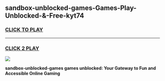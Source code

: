 
## sandbox-unblocked-games-Games-Play-Unblocked-&-Free-kyt74
<h3>
<a href="https://premium76.site?title=sandbox-unblocked-games&ref=24A">CLICK TO PLAY</a></h3>
<hr>

<h3>
<a href="https://premium76.site?title=sandbox-unblocked-games&ref=24A">CLICK 2 PLAY</a>
  
</h3>

<a href="https://premium76.site?title=sandbox-unblocked-games&ref=24A"><img src="https://clearcache.store/games.png"></a>


**sandbox-unblocked-games games unblocked: Your Gateway to Fun and Accessible Online Gaming**

